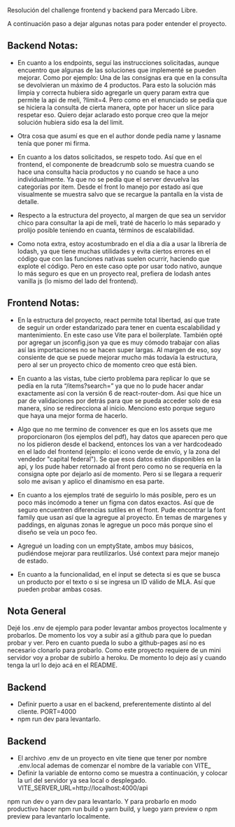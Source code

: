 Resolución del challenge frontend y backend para Mercado Libre.

A continuación paso a dejar algunas notas para poder entender el proyecto.

## Backend Notas:

-   En cuanto a los endpoints, seguí las instrucciones solicitadas, aunque encuentro que algunas de las soluciones que implementé se pueden mejorar.
    Como por ejemplo:
    Una de las consignas era que en la consulta se devolvieran un máximo de 4 productos. Para esto la solución más limpia y correcta hubiera sido agregarle un query param extra que permite la api de meli, ?limit=4. Pero como en el enunciado se pedía que se hiciera la consulta de cierta manera, opte por hacer un slice para respetar eso. Quiero dejar aclarado esto porque creo que la mejor solución hubiera sido esa la del limit.

-   Otra cosa que asumí es que en el author donde pedía name y lasname tenía que poner mi firma.

-   En cuanto a los datos solicitados, se respeto todo. Así que en el frontend, el componente de breadcrumb solo se muestra cuando se hace una consulta hacia productos y no cuando se hace a uno individualmente. Ya que no se pedía que el server devuelva las categorías por item. Desde el front lo manejo por estado así que visualmente se muestra salvo que se recargue la pantalla en la vista de detalle.

-   Respecto a la estructura del proyecto, al margen de que sea un servidor chico para consultar la api de meli, traté de hacerlo lo más separado y prolijo posible teniendo en cuanta, términos de escalabilidad.

-   Como nota extra, estoy acostumbrado en el día a día a usar la librería de lodash, ya que tiene muchas utilidades y evita ciertos errores en el código que con las funciones nativas suelen ocurrir, haciendo que explote el código. Pero en este caso opte por usar todo nativo, aunque lo más seguro es que en un proyecto real, prefiera de lodash antes vanilla js (lo mismo del lado del frontend).

## Frontend Notas:

-   En la estructura del proyecto, react permite total libertad, así que trate de seguir un order estandarizado para tener en cuenta escalabilidad y mantenimiento. En este caso use Vite para el boilerplate. También opté por agregar un jsconfig.json ya que es muy cómodo trabajar con alias así las importaciones no se hacen super largas. Al margen de eso, soy consiente de que se puede mejorar mucho más todavía la estructura, pero al ser un proyecto chico de momento creo que está bien.

-   En cuanto a las vistas, tube cierto problema para replicar lo que se pedía en la ruta ​“/items?search=” ya que no lo pude hacer andar exactamente así con la versión 6 de react-router-dom. Asi que hice un par de validaciones por detrás para que se pueda acceder solo de esa manera, sino se redirecciona al inicio. Menciono esto porque seguro que haya una mejor forma de hacerlo.

-   Algo que no me termino de convencer es que en los assets que me proporcionaron (los ejemplos del pdf), hay datos que aparecen pero que no los pidieron desde el backend, entonces los van a ver hardcodeado en el lado del frontend (ejemplo: el icono verde de envío, y la zona del vendedor "capital federal"). Se que esos datos están disponibles en la api, y los pude haber retornado al front pero como no se requería en la consigna opte por dejarlo así de momento. Pero si se llegara a requerir solo me avisan y aplico el dinamismo en esa parte.

-   En cuanto a los ejemplos traté de seguirlo lo más posible, pero es un poco más incómodo a tener un figma con datos exactos. Así que de seguro encuentren diferencias sutiles en el front. Pude encontrar la font family que usan así que la agregue al proyecto. En temas de margenes y paddings, en algunas zonas le agregue un poco más porque sino el diseño se veía un poco feo.

-   Agregué un loading con un emptyState, ambos muy básicos, pudiéndose mejorar para reutilizarlos. Usé context para mejor manejo de estado.

-   En cuanto a la funcionalidad, en el input se detecta si es que se busca un producto por el texto o si se ingresa un ID válido de MLA. Así que pueden probar ambas cosas.


## Nota General
Dejé los .env de ejemplo para poder levantar ambos proyectos localmente y probarlos. De momento los voy a subir así a github para que lo puedan probar y ver.
Pero en cuanto pueda lo subo a github-pages así no es necesario clonarlo para probarlo. Como este proyecto requiere de un mini servidor voy a probar de subirlo a heroku. De momento lo dejo así y cuando tenga la url lo dejo acá en el README.

## Backend
* Definir puerto a usar en el backend, preferentemente distinto al del cliente.
PORT=4000
* npm run dev para levantarlo.

## Backend
* El archivo .env de un proyecto en vite tiene que tener por nombre .env.local ademas de comenzar el nombre de la variable con VITE_
* Definir la variable de entorno como se muestra a continuación, y colocar la url del servidor ya sea local o desplegado.
VITE_SERVER_URL=http://localhost:4000/api

npm run dev o yarn dev para levantarlo.
Y para probarlo en modo productivo hacer npm run build o yarn build, y luego yarn preview o npm preview para levantarlo localmente.
